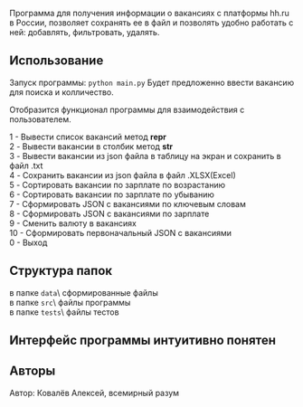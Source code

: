 Программа для получения информации о вакансиях с платформы hh.ru в России, позволяет сохранять ее в файл и позволять удобно работать с ней: добавлять, фильтровать, удалять.

## Использование
Запуск программы: `python main.py`
Будет предложенно ввести вакансию для поиска и колличество.

Отобразится функционал программы для взаимодействия с пользователем.

1 - Вывести список вакансий метод __repr__\
2 - Вывести вакансии в столбик метод __str__\
3 - Вывести вакансии из json файла в таблицу на экран и сохранить в файл .txt\
4 - Сохранить вакансии из json файла в файл .XLSX(Excel)\
5 - Сортировать вакансии по зарплате по возрастанию\
6 - Сортировать вакансии по зарплате по убыванию\
7 - Сформировать JSON с вакансиями по ключевым словам\
8 - Сформировать JSON с вакансиями по зарплате\
9 - Сменить валюту в вакансиях\
10 - Сформировать первоначальный JSON с вакансиями\
0 - Выход

## Структура папок

в папке `data`\ сформированные файлы\
в папке `src`\ файлы программы\
в папке `tests`\ файлы тестов

## Интерфейс программы интуитивно понятен
## Авторы
Автор: Ковалёв Алексей, всемирный разум



